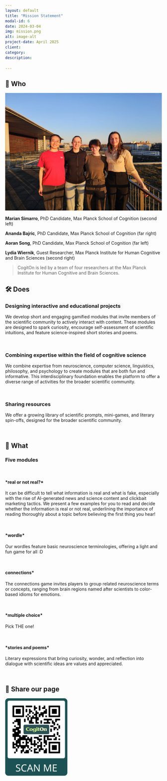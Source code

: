 ```yaml
---
layout: default
title: "Mission Statement"
modal-id: 6
date: 2024-03-04
img: mission.png
alt: image-alt
project-date: April 2025
client: 
category:
description: 

---
```


## 🧠 Who

<img src="img/portfolio/team.jpg" width="600" />

<div style="text-align: left;"> 

**Marian Simarro**, PhD Candidate, Max Planck School of Cognition (second left)

**Ananda Bajric**, PhD Candidate, Max Planck School of Cognition (far right)

**Aoran Song**, PhD Candidate, Max Planck School of Cognition (far left)

**Lydia Wiernik**, Guest Researcher, Max Planck Institute for Human Cognitive and Brain Sciences (second right)

</div>

> CogitOn is led by a team of four researchers at the Max Planck Institute for Human Cognitive and Brain Sciences.

## 🛠️ Does

### **Designing interactive and educational projects**  

<div style="text-align: left;"> 

 We develop short and engaging gamified modules that invite members of the scientific community to actively interact with content. These modules are designed to spark curiosity, encourage self-assessment of scientific intuitions, and feature science-inspired short stories and poems.

</div>

<br>

### **Combining expertise within the field of cognitive science**

<div style="text-align: left;"> 

We combine expertise from neuroscience, computer science, linguistics, philosophy, and psychology to create modules that are both fun and informative. This interdisciplinary foundation enables the platform to offer a diverse range of activities for the broader scientific community.

</div>

<br>

### **Sharing resources**

<div style="text-align: left;"> 

We offer a growing library of scientific prompts, mini-games, and literary spin-offs, designed for the broader scientific community.

</div>

<br>

## 🎯 What

<h3 style="text-align: left;">Five modules</h3>

<br>

<h4 style="text-align: left;">*real or not real?*</h4>

<div style="text-align: left;"> 

It can be difficult to tell what information is real and what is fake, especially with the rise of AI-generated news and science content and clickbait marketing tactics. We present a few examples for you to read and decide whether the information is real or not real, underlining the importance of reading thoroughly about a topic before believing the first thing you hear!

</div>

<br>

<h4 style="text-align: left;">*wordle*</h4>

<div style="text-align: left;"> 

Our wordles feature basic neuroscience terminologies, offering a light and fun game for all :D

</div>

<br>

<h4 style="text-align: left;">connections*</h4>

<div style="text-align: left;"> 

The connections game invites players to group related neuroscience terms or concepts, ranging from brain regions named after scientists to color-based idioms for emotions. 

</div>

<br>

<h4 style="text-align: left;">*multiple choice*</h4>

<div style="text-align: left;"> 

Pick THE one!

</div>

<br>

<h4 style="text-align: left;">*stories and poems*</h4>

<div style="text-align: left;"> 

Literary expressions that bring curiosity, wonder, and reflection into dialogue with scientific ideas are values and appreciated.

</div>

<br>

## 💌 Share our page

<img src="img/portfolio/CogitOn_QR_Code.png" width="200" />

